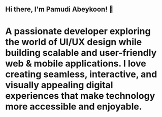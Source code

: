## Hi there, I'm Pamudi Abeykoon! 👋
# A passionate developer exploring the world of UI/UX design while building scalable and user-friendly web & mobile applications.  I love creating seamless, interactive, and visually appealing digital experiences that make technology more accessible and enjoyable.
<!--
**PamudiAbeykoon/PamudiAbeykoon** is a ✨ _special_ ✨ repository because its `README.md` (this file) appears on your GitHub profile.

Here are some ideas to get you started:

- 🔭 I’m currently working on ...
- 🌱 I’m currently learning ...
- 👯 I’m looking to collaborate on ...
- 🤔 I’m looking for help with ...
- 💬 Ask me about ...
- 📫 How to reach me: ...
- 😄 Pronouns: ...
- ⚡ Fun fact: ...
-->
